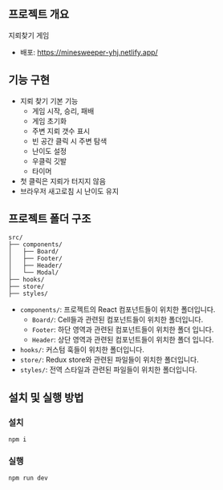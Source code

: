 ## 프로젝트 개요

지뢰찾기 게임

- 배포: https://minesweeper-yhj.netlify.app/

## 기능 구현

- 지뢰 찾기 기본 기능
  - 게임 시작, 승리, 패배
  - 게임 초기화
  - 주변 지뢰 갯수 표시
  - 빈 공간 클릭 시 주변 탐색
  - 난이도 설정
  - 우클릭 깃발
  - 타이머
- 첫 클릭은 지뢰가 터지지 않음
- 브라우저 새고로침 시 난이도 유지

## 프로젝트 폴더 구조

```
src/
├── components/
│   ├── Board/
│   ├── Footer/
│   ├── Header/
│   └── Modal/
├── hooks/
├── store/
├── styles/
```

- `components/`: 프로젝트의 React 컴포넌트들이 위치한 폴더입니다.
  - `Board/`: Cell들과 관련된 컴포넌트들이 위치한 폴더입니다.
  - `Footer`: 하단 영역과 관련된 컴포넌트들이 위치한 폴더 입니다.
  - `Header`: 상단 영역과 관련된 컴포넌트들이 위치한 폴더 입니다.
- `hooks/`: 커스텀 훅들이 위치한 폴더입니다.
- `store/`: Redux store와 관련된 파일들이 위치한 폴더입니다.
- `styles/`: 전역 스타일과 관련된 파일들이 위치한 폴더입니다.

## 설치 및 실행 방법

### 설치

```
npm i
```

### 실행

```
npm run dev
```
